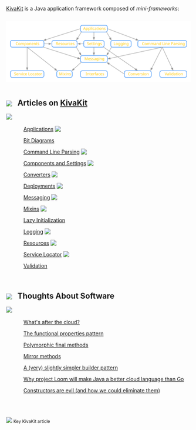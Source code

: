 [KivaKit](https://www.kivakit.org) is a Java application framework composed of *mini-frameworks*:

<img src="graphics/mini-frameworks/mini-frameworks.svg" width="700" style="margin-top: 12px; margin-bottom: 12px"/>

## <img src="https://state-of-the-art.org/graphics/kivakit/kivakit-32.png" srcset="https://state-of-the-art.org/graphics/kivakit/kivakit-32-2x.png 2x" style="vertical-align:middle"/> &nbsp; Articles on [KivaKit](https://www.kivakit.org)

<img src="https://www.state-of-the-art.org/graphics/line/line.svg" width="300"/>

&nbsp;&nbsp;&nbsp;&nbsp;&nbsp;&nbsp;&nbsp;&nbsp;&nbsp;&nbsp;&nbsp;
[Applications](_posts/2021-08-10-applications.md) <img src="https://state-of-the-art.org/graphics/star/star.svg" width="16" style="vertical-align:top"/>

&nbsp;&nbsp;&nbsp;&nbsp;&nbsp;&nbsp;&nbsp;&nbsp;&nbsp;&nbsp;&nbsp;
[Bit Diagrams](_posts/2021-07-27-bit-diagram.md)

&nbsp;&nbsp;&nbsp;&nbsp;&nbsp;&nbsp;&nbsp;&nbsp;&nbsp;&nbsp;&nbsp;
[Command Line Parsing](_posts/2021-08-19-command-line.md) <img src="https://state-of-the-art.org/graphics/star/star.svg" width="16" style="vertical-align:top"/>

&nbsp;&nbsp;&nbsp;&nbsp;&nbsp;&nbsp;&nbsp;&nbsp;&nbsp;&nbsp;&nbsp;
[Components and Settings](_posts/2021-08-02-components-and-settings.md) <img src="https://state-of-the-art.org/graphics/star/star.svg" width="16" style="vertical-align:top"/>

&nbsp;&nbsp;&nbsp;&nbsp;&nbsp;&nbsp;&nbsp;&nbsp;&nbsp;&nbsp;&nbsp;
[Converters](_posts/2021-07-13-converters.md) <img src="https://state-of-the-art.org/graphics/star/star.svg" width="16" style="vertical-align:top"/>

&nbsp;&nbsp;&nbsp;&nbsp;&nbsp;&nbsp;&nbsp;&nbsp;&nbsp;&nbsp;&nbsp;
[Deployments](_posts/2021-09-07-deployment.md) <img src="https://state-of-the-art.org/graphics/star/star.svg" width="16" style="vertical-align:top"/>

&nbsp;&nbsp;&nbsp;&nbsp;&nbsp;&nbsp;&nbsp;&nbsp;&nbsp;&nbsp;&nbsp;
[Messaging](_posts/2021-07-07-broadcaster.md) <img src="https://state-of-the-art.org/graphics/star/star.svg" width="16" style="vertical-align:top"/>

&nbsp;&nbsp;&nbsp;&nbsp;&nbsp;&nbsp;&nbsp;&nbsp;&nbsp;&nbsp;&nbsp;
[Mixins](_posts/2021-06-25-mixins.md) <img src="https://state-of-the-art.org/graphics/star/star.svg" width="16" style="vertical-align:top"/>

&nbsp;&nbsp;&nbsp;&nbsp;&nbsp;&nbsp;&nbsp;&nbsp;&nbsp;&nbsp;&nbsp;
[Lazy Initialization](_posts/2021-07-03-lazy.md)

&nbsp;&nbsp;&nbsp;&nbsp;&nbsp;&nbsp;&nbsp;&nbsp;&nbsp;&nbsp;&nbsp;
[Logging](_posts/2021-08-17-logging.md) <img src="https://state-of-the-art.org/graphics/star/star.svg" width="16" style="vertical-align:top"/>

&nbsp;&nbsp;&nbsp;&nbsp;&nbsp;&nbsp;&nbsp;&nbsp;&nbsp;&nbsp;&nbsp;
[Resources](_posts/2021-08-24-resources.md) <img src="https://state-of-the-art.org/graphics/star/star.svg" width="16" style="vertical-align:top"/>

&nbsp;&nbsp;&nbsp;&nbsp;&nbsp;&nbsp;&nbsp;&nbsp;&nbsp;&nbsp;&nbsp;
[Service Locator](_posts/2021-06-23-service-locator.md) <img src="https://state-of-the-art.org/graphics/star/star.svg" width="16" style="vertical-align:top"/>

&nbsp;&nbsp;&nbsp;&nbsp;&nbsp;&nbsp;&nbsp;&nbsp;&nbsp;&nbsp;&nbsp;
[Validation](_posts/2021-07-20-validation.md)

<br/>

## <img src="https://state-of-the-art.org/graphics/speech/speech-32.png" srcset="https://state-of-the-art.org/graphics/speech/speech-32-2x.png 2x" style="vertical-align:middle"/> &nbsp; Thoughts About Software

<img src="https://www.state-of-the-art.org/graphics/line/line.svg" width="300"/>

&nbsp;&nbsp;&nbsp;&nbsp;&nbsp;&nbsp;&nbsp;&nbsp;&nbsp;&nbsp;&nbsp;
[What's after the cloud?](_posts/2021-08-17-after-the-cloud.md)

&nbsp;&nbsp;&nbsp;&nbsp;&nbsp;&nbsp;&nbsp;&nbsp;&nbsp;&nbsp;&nbsp;
[The functional properties pattern](_posts/2021-07-27-functional-properties.md)

&nbsp;&nbsp;&nbsp;&nbsp;&nbsp;&nbsp;&nbsp;&nbsp;&nbsp;&nbsp;&nbsp;
[Polymorphic final methods](_posts/2021-07-13-polymorphic-final-methods.md)

&nbsp;&nbsp;&nbsp;&nbsp;&nbsp;&nbsp;&nbsp;&nbsp;&nbsp;&nbsp;&nbsp;
[Mirror methods](_posts/2021-07-05-mirror-methods.md)

&nbsp;&nbsp;&nbsp;&nbsp;&nbsp;&nbsp;&nbsp;&nbsp;&nbsp;&nbsp;&nbsp;
[A (very) slightly simpler builder pattern](_posts/2021-07-04-builder.md)

&nbsp;&nbsp;&nbsp;&nbsp;&nbsp;&nbsp;&nbsp;&nbsp;&nbsp;&nbsp;&nbsp;
[Why project Loom will make Java a better cloud language than Go](_posts/2021-06-28-loom.md)

&nbsp;&nbsp;&nbsp;&nbsp;&nbsp;&nbsp;&nbsp;&nbsp;&nbsp;&nbsp;&nbsp;
[Constructors are evil (and how we could eliminate them)](_posts/2021-06-26-construction.md)

<br/>
<br/>

<img src="https://state-of-the-art.org/graphics/star/star-16.png" srcset="https://state-of-the-art.org/graphics/star/star-16-2x.png 2x" style="vertical-align:middle"/> <sub>Key KivaKit article</sub>
